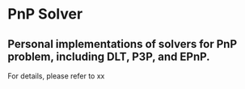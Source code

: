 # PnP Solver
##  Personal implementations of solvers for PnP problem, including DLT, P3P, and EPnP.

For details, please refer to xx

